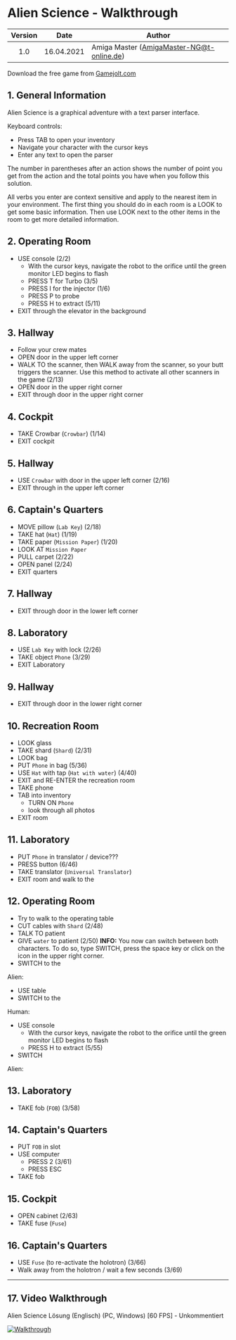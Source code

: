 # Alien Science - Walkthrough

| Version | Date       | Author                                    |
|:-------:|------------|-------------------------------------------|
|   1.0   | 16.04.2021 | Amiga Master (AmigaMaster-NG@t-online.de) |

Download the free game from [Gamejolt.com](https://gamejolt.com/games/alienscience/492833)

## 1. General Information

Alien Science is a graphical adventure with a text parser interface.

Keyboard controls:

- Press TAB to open your inventory
- Navigate your character with the cursor keys
- Enter any text to open the parser

The number in parentheses after an action shows the number of point you get from the action and the total points you have when you follow this solution.

All verbs you enter are context sensitive and apply to the nearest item in your environment. The first thing you should do in each room is a LOOK to get some basic information. Then use LOOK next to the other items in the room to get more detailed information.

## 2. Operating Room

- USE console (2/2)
  - With the cursor keys, navigate the robot to the orifice until the green monitor LED begins to flash
  - PRESS T for Turbo (3/5)
  - PRESS I for the injector (1/6)
  - PRESS P to probe
  - PRESS H to extract (5/11)
- EXIT through the elevator in the background

## 3. Hallway

- Follow your crew mates
- OPEN door in the upper left corner
- WALK TO the scanner, then WALK away from the scanner, so your butt triggers the scanner. Use this method to activate all other scanners in the game (2/13)
- OPEN door in the upper right corner
- EXIT through door in the upper right corner

## 4. Cockpit

- TAKE Crowbar (`Crowbar`) (1/14)
- EXIT cockpit

## 5. Hallway

- USE `Crowbar` with door in the upper left corner (2/16)
- EXIT through in the upper left corner

## 6. Captain's Quarters

- MOVE pillow (`Lab Key`) (2/18)
- TAKE hat (`Hat`) (1/19)
- TAKE paper (`Mission Paper`) (1/20)
- LOOK AT `Mission Paper`
- PULL carpet (2/22)
- OPEN panel (2/24)
- EXIT quarters

## 7. Hallway

- EXIT through door in the lower left corner

## 8. Laboratory

- USE `Lab Key` with lock (2/26)
- TAKE object `Phone` (3/29)
- EXIT Laboratory

## 9. Hallway

- EXIT through door in the lower right corner

## 10. Recreation Room

- LOOK glass
- TAKE shard (`Shard`) (2/31)
- LOOK bag
- PUT `Phone` in bag (5/36)
- USE `Hat` with tap (`Hat with water`) (4/40)
- EXIT and RE-ENTER the recreation room
- TAKE phone
- TAB into inventory
  - TURN ON `Phone`
  - look through all photos
- EXIT room

## 11. Laboratory

- PUT `Phone` in translator / device???
- PRESS button (6/46)
- TAKE translator (`Universal Translator`)
- EXIT room and walk to the

## 12. Operating Room

- Try to walk to the operating table
- CUT cables with `Shard` (2/48)
- TALK TO patient
- GIVE `water` to patient (2/50)
  **INFO:** You now can switch between both characters. To do so, type SWITCH, press the space key or click on the icon in the upper right corner.
- SWITCH to the

Alien:

- USE table
- SWITCH to the

Human:

- USE console
  - With the cursor keys, navigate the robot to the orifice until the green monitor LED begins to flash
  - PRESS H to extract (5/55)
- SWITCH

Alien:

## 13. Laboratory

- TAKE fob (`FOB`) (3/58)

## 14. Captain's Quarters

- PUT `FOB` in slot
- USE computer
  - PRESS 2 (3/61)
  - PRESS ESC
- TAKE fob

## 15. Cockpit

- OPEN cabinet (2/63)
- TAKE fuse (`Fuse`)

## 16. Captain's Quarters

- USE `Fuse` (to re-activate the holotron) (3/66)
- Walk away from the holotron / wait a few seconds (3/69)

-------------------------------------------------------------------------------

## 17. Video Walkthrough

Alien Science Lösung (Englisch) (PC, Windows) [60 FPS] - Unkommentiert

[![Walkthrough](https://img.youtube.com/vi/cW7870_ygbg/0.jpg)](https://www.youtube.com/watch?v=cW7870_ygbg)
